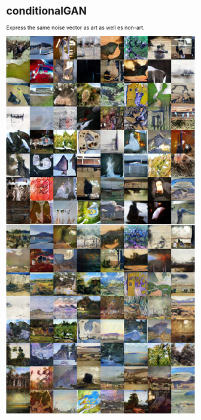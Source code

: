 # conditionalGAN

Express the same noise vector as art as well es non-art.

<div align="center">
  <img src="https://github.com/eajena/conditionalGAN/blob/master/samples/691-0.jpg"><br/>
  <img src="https://github.com/eajena/conditionalGAN/blob/master/samples/691-1.jpg"><br/>
</div>

